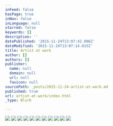 ```yaml
---
inFeed: false
hasPage: true
inNav: false
inLanguage: null
starred: false
keywords: []
description: ''
datePublished: '2015-11-24T13:07:42.006Z'
dateModified: '2015-11-24T13:07:14.015Z'
title: Artist at work
author: []
authors: []
publisher:
  name: null
  domain: null
  url: null
  favicon: null
sourcePath: _posts/2015-11-24-artist-at-work.md
published: true
url: artist-at-work/index.html
_type: Blurb

---
```

![](https://the-grid-user-content.s3-us-west-2.amazonaws.com/9cd44aaf-0987-49bb-b3f1-796feae11a4f.jpg)
![](https://the-grid-user-content.s3-us-west-2.amazonaws.com/e4ed046b-1d0d-416a-8b5b-55763fd77bae.jpg)
![](https://the-grid-user-content.s3-us-west-2.amazonaws.com/3f8d6476-7158-4d2b-8771-7ccb8246de72.jpg)
![](https://the-grid-user-content.s3-us-west-2.amazonaws.com/69c5c8e5-9710-49ad-9213-64f152cd18a7.jpg)
![](https://the-grid-user-content.s3-us-west-2.amazonaws.com/54a23827-71dc-4f40-8d8b-a4fec06e879c.jpg)
![](https://the-grid-user-content.s3-us-west-2.amazonaws.com/da1c34fe-7121-4010-b17a-5bd2bc4a8ee7.jpg)
![](https://the-grid-user-content.s3-us-west-2.amazonaws.com/3ba9d437-842c-490a-8c48-00c3cf02f19a.jpg)
![](https://the-grid-user-content.s3-us-west-2.amazonaws.com/bc580b43-f7cd-426d-99a6-2f4fffe11578.jpg)
![](https://the-grid-user-content.s3-us-west-2.amazonaws.com/77cf7ec6-8fc7-4485-93df-98aae9ec20f0.jpg)
![](https://the-grid-user-content.s3-us-west-2.amazonaws.com/637c7c8d-289e-473e-a5c8-c6bef042c5cf.jpg)
![](https://the-grid-user-content.s3-us-west-2.amazonaws.com/2134de7f-6034-41d7-8b61-a8761809620a.jpg)